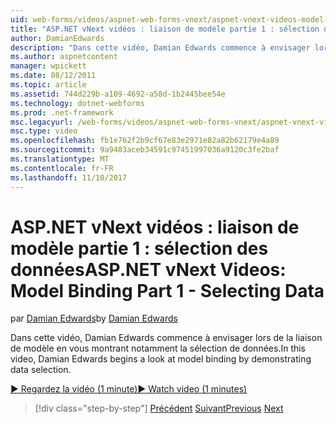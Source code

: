 ```yaml
---
uid: web-forms/videos/aspnet-web-forms-vnext/aspnet-vnext-videos-model-binding-part-1-selecting-data
title: "ASP.NET vNext vidéos : liaison de modèle partie 1 : sélection des données | Documents Microsoft"
author: DamianEdwards
description: "Dans cette vidéo, Damian Edwards commence à envisager lors de la liaison de modèle en vous montrant notamment la sélection de données."
ms.author: aspnetcontent
manager: wpickett
ms.date: 08/12/2011
ms.topic: article
ms.assetid: 744d229b-a109-4692-a58d-1b2445bee54e
ms.technology: dotnet-webforms
ms.prod: .net-framework
msc.legacyurl: /web-forms/videos/aspnet-web-forms-vnext/aspnet-vnext-videos-model-binding-part-1-selecting-data
msc.type: video
ms.openlocfilehash: fb1e762f2b9cf67e83e2971e82a82b62179e4a89
ms.sourcegitcommit: 9a9483aceb34591c97451997036a9120c3fe2baf
ms.translationtype: MT
ms.contentlocale: fr-FR
ms.lasthandoff: 11/10/2017
---
```

<a name="aspnet-vnext-videos-model-binding-part-1---selecting-data"></a><span data-ttu-id="ea687-103">ASP.NET vNext vidéos : liaison de modèle partie 1 : sélection des données</span><span class="sxs-lookup"><span data-stu-id="ea687-103">ASP.NET vNext Videos: Model Binding Part 1 - Selecting Data</span></span>
====================
<span data-ttu-id="ea687-104">par [Damian Edwards](https://github.com/DamianEdwards)</span><span class="sxs-lookup"><span data-stu-id="ea687-104">by [Damian Edwards](https://github.com/DamianEdwards)</span></span>

<span data-ttu-id="ea687-105">Dans cette vidéo, Damian Edwards commence à envisager lors de la liaison de modèle en vous montrant notamment la sélection de données.</span><span class="sxs-lookup"><span data-stu-id="ea687-105">In this video, Damian Edwards begins a look at model binding by demonstrating data selection.</span></span>

[<span data-ttu-id="ea687-106">&#9654; Regardez la vidéo (1 minute)</span><span class="sxs-lookup"><span data-stu-id="ea687-106">&#9654; Watch video (1 minutes)</span></span>](https://channel9.msdn.com/Blogs/ASP-NET-Site-Videos/aspnet-vnext-videos-model-binding-part-1-selecting-data)

>[!div class="step-by-step"]
<span data-ttu-id="ea687-107">[Précédent](aspnet-vnext-videos-strongly-typed-data-controls.md)
[Suivant](aspnet-vnext-videos-model-binding-part-2-filtering.md)</span><span class="sxs-lookup"><span data-stu-id="ea687-107">[Previous](aspnet-vnext-videos-strongly-typed-data-controls.md)
[Next](aspnet-vnext-videos-model-binding-part-2-filtering.md)</span></span>
